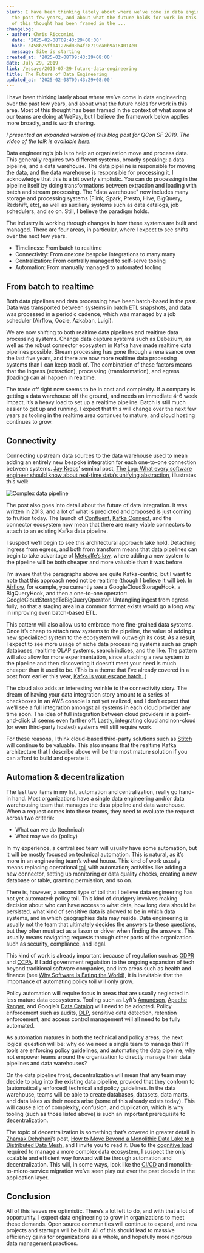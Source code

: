 ```yaml
---
blurb: I have been thinking lately about where we’ve come in data engineering over
  the past few years, and about what the future holds for work in this area. Most
  of this thought has been framed in the ...
changelog:
- author: Chris Riccomini
  date: '2025-02-08T09:43:29+08:00'
  hash: c458b25ff141276d08b4fc8719ea0b9a164014e0
  message: Site is starting
created_at: '2025-02-08T09:43:29+08:00'
date: July 29, 2019
link: /essays/2019-07-29-future-data-engineering
title: The Future of Data Engineering
updated_at: '2025-02-08T09:43:29+08:00'
---
```


I have been thinking lately about where we’ve come in data engineering over the past few years, and about what the future holds for work in this area. Most of this thought has been framed in the context of what some of our teams are doing at WePay, but I believe the framework below applies more broadly, and is worth sharing.

_I presented an expanded version of this blog post for QCon SF 2019. The video of the talk is available [here](https://www.infoq.com/presentations/data-engineering-pipelines-warehouses)._

Data engineering’s job is to help an organization move and process data. This generally requires two different systems, broadly speaking: a data pipeline, and a data warehouse. The data pipeline is responsible for moving the data, and the data warehouse is responsible for processing it. I acknowledge that this is a bit overly simplistic. You can do processing in the pipeline itself by doing transformations between extraction and loading with batch and stream processing. The "data warehouse" now includes many storage and processing systems (Flink, Spark, Presto, Hive, BigQuery, Redshift, etc), as well as auxiliary systems such as data catalogs, job schedulers, and so on. Still, I believe the paradigm holds.

The industry is working through changes in how these systems are built and managed. There are four areas, in particular, where I expect to see shifts over the next few years.

* Timeliness: From batch to realtime
* Connectivity: From one:one bespoke integrations to many:many
* Centralization: From centrally managed to self-serve tooling
* Automation: From manually managed to automated tooling

## From batch to realtime
Both data pipelines and data processing have been batch-based in the past. Data was transported between systems in batch ETL snapshots, and data was processed in a periodic cadence, which was managed by a job scheduler (Airflow, Oozie, Azkaban, Luigi).

We are now shifting to both realtime data pipelines and realtime data processing systems. Change data capture systems such as Debezium, as well as the robust connector ecosystem in Kafka have made realtime data pipelines possible. Stream processing has gone through a renaissance over the last five years, and there are now more realtime data processing systems than I can keep track of. The combination of these factors means that the ingress (extraction), processing (transformation), and egress (loading) can all happen in realtime.

The trade off right now seems to be in cost and complexity. If a company is getting a data warehouse off the ground, and needs an immediate 4-6 week impact, it’s a heavy load to set up a realtime pipeline. Batch is still much easier to get up and running. I expect that this will change over the next few years as tooling in the realtime area continues to mature, and cloud hosting continues to grow.

## Connectivity
Connecting upstream data sources to the data warehouse used to mean adding an entirely new bespoke integration for each one-to-one connection between systems. [Jay Kreps](https://twitter.com/jaykreps)’ seminal post, [The Log: What every software engineer should know about real-time data’s unifying abstraction](https://engineering.linkedin.com/distributed-systems/log-what-every-software-engineer-should-know-about-real-time-datas-unifying), illustrates this well:

![Complex data pipeline](images/essays/2019-07-29-future-data-engineering/datapipeline_complex.png "Complex data pipeline")

The post also goes into detail about the future of data integration. It was written in 2013, and a lot of what is predicted and proposed is just coming to fruition today. The launch of [Confluent](https://www.confluent.io/), [Kafka Connect](https://docs.confluent.io/current/connect/index.html), and the connector ecosystem now mean that there are many viable connectors to attach to an existing Kafka data pipeline.

I suspect we’ll begin to see this architectural approach take hold. Detaching ingress from egress, and both from transform means that data pipelines can begin to take advantage of [Metcalfe’s law](https://en.wikipedia.org/wiki/Metcalfe%27s_law), where adding a new system to the pipeline will be both cheaper and more valuable than it was before.

I’m aware that the paragraphs above are quite Kafka-centric, but I want to note that this approach need not be realtime (though I believe it will be). In [Airflow](https://github.com/apache/airflow/), for example, you currently see a GoogleCloudStorageHook, a BigQueryHook, and then a one-to-one operator: GoogleCloudStorageToBigQueryOperator. Untangling ingest from egress fully, so that a staging area in a common format exists would go a long way in improving even batch-based ETL.

This pattern will also allow us to embrace more fine-grained data systems. Once it’s cheap to attach new systems to the pipeline, the value of adding a new specialized system to the ecosystem will outweigh its cost. As a result, I expect to see more usage of niche data processing systems such as graph databases, realtime OLAP systems, search indices, and the like. The pattern will also allow for more experimentation, since attaching a new system to the pipeline and then discovering it doesn’t meet your need is much cheaper than it used to be. (This is a theme that I've already covered in a post from earlier this year, [Kafka is your escape hatch ](https://riccomini.name/kafka-escape-hatch).)

The cloud also adds an interesting wrinkle to the connectivity story. The dream of having your data integration story amount to a series of checkboxes in an AWS console is not yet realized, and I don’t expect that we’ll see a full integration amongst all systems in each cloud provider any time soon. The idea of full integration between cloud providers in a point-and-click UI seems even farther off. Lastly, integrating cloud and non-cloud (or even third-party hosted) systems will still require work.

For these reasons, I think cloud-based third-party solutions such as [Stitch](https://www.stitchdata.com/) will continue to be valuable. This also means that the realtime Kafka architecture that I describe above will be the most mature solution if you can afford to build and operate it.

## Automation & decentralization
The last two items in my list, automation and centralization, really go hand-in hand. Most organizations have a single data engineering and/or data warehousing team that manages the data pipeline and data warehouse. When a request comes into these teams, they need to evaluate the request across two criteria:

* What can we do (technical)
* What may we do (policy)

In my experience, a centralized team will usually have some automation, but it will be mostly focused on technical automation. This is natural, as it’s more in an engineering team’s wheel house. This kind of work usually means replacing operational [toil](https://landing.google.com/sre/sre-book/chapters/eliminating-toil/) with automation; activities like adding a new connector, setting up monitoring or data quality checks, creating a new database or table, granting permission, and so on.

There is, however, a second type of toil that I believe data engineering has not yet automated: policy toil.  This kind of drudgery involves making decision about who can have access to what data, how long data should be persisted, what kind of sensitive data is allowed to be in which data systems, and in which geographies data may reside. Data engineering is usually not the team that ultimately decides the answers to these questions, but they often must act as a liason or driver when finding the answers. This usually means navigating requests through other parts of the organization such as security, compliance, and legal.

This kind of work is already important because of regulation such as [GDPR](https://eugdpr.org/) and [CCPA](https://www.caprivacy.org/). If I add government regulation to the ongoing expansion of tech beyond traditional software companies, and into areas such as health and finance (see [Why Software Is Eating the World](https://a16z.com/2011/08/20/why-software-is-eating-the-world/)), it is inevitable that the importance of automating policy toil will only grow.

Policy automation will require focus in areas that are usually neglected in less mature data ecosystems. Tooling such as Lyft’s [Amundsen](https://eng.lyft.com/amundsen-lyfts-data-discovery-metadata-engine-62d27254fbb9), [Apache Ranger](https://ranger.apache.org/), and Google’s [Data Catalog](https://cloud.google.com/data-catalog/) will need to be adopted. Policy enforcement such as audits, [DLP](https://en.wikipedia.org/wiki/DLP), sensitive data detection, retention enforcement, and access control management will all need to be fully automated.

As automation matures in both the technical and policy areas, the next logical question will be: why do we need a single team to manage this? If tools are enforcing policy guidelines, and automating the data pipeline, why not empower teams around the organization to directly manage their data pipelines and data warehouses?

On the data pipeline front, decentralization will mean that any team may decide to plug into the existing data pipeline, provided that they conform to (automatically enforced) technical and policy guidelines. In the data warehouse, teams will be able to create databases, datasets, data marts, and data lakes as their needs arise (some of this already exists today). This will cause a lot of complexity, confusion, and duplication, which is why tooling (such as those listed above) is such an important prerequisite to decentralization.

The topic of decentralization is something that’s covered in greater detail in [Zhamak Dehghani](https://twitter.com/zhamakd)’s post, [How to Move Beyond a Monolithic Data Lake to a Distributed Data  Mesh](https://martinfowler.com/articles/data-monolith-to-mesh.html), and I invite you to read it. Due to the [cognitive load](https://techbeacon.com/app-dev-testing/forget-monoliths-vs-microservices-cognitive-load-what-matters) required to manage a more complex data ecosystem, I suspect the only scalable and efficient way forward will be through automation and decentralization. This will, in some ways, look like the [CI/CD](https://en.wikipedia.org/wiki/CI/CD) and monolith-to-micro-service migration we’ve seen play out over the past decade in the application layer.

## Conclusion
All of this leaves me optimistic. There’s a lot left to do, and with that a lot of opportunity. I expect data engineering to grow in organizations to meet these demands.  Open source communities will continue to expand, and new projects and startups will be built. All of this should lead to massive efficiency gains for organizations as a whole, and hopefully more rigorous data management practices.
